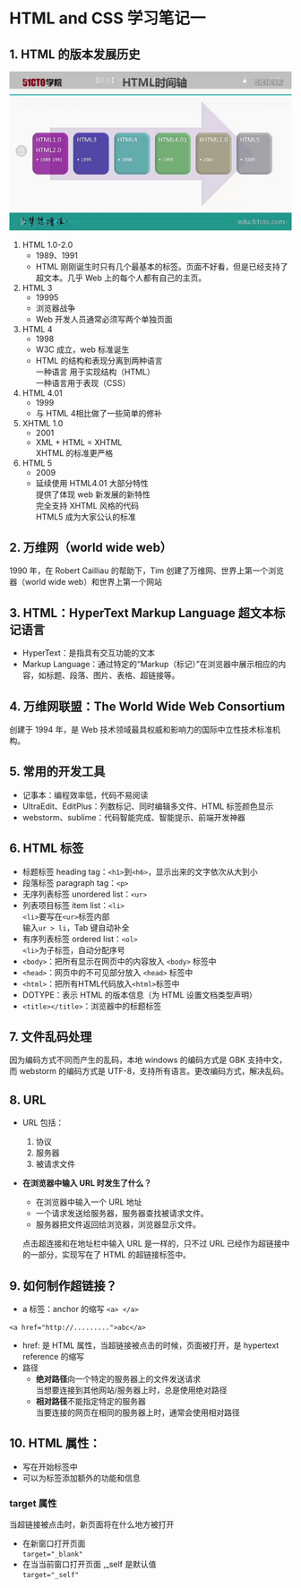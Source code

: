 # HTML and CSS 学习笔记一

## 1. HTML 的版本发展历史

![](./jpg/Screenshot1.jpg)

1. HTML 1.0-2.0
    - 1989、1991
    - HTML 刚刚诞生时只有几个最基本的标签。页面不好看，但是已经支持了超文本。几乎 Web 上的每个人都有自己的主页。
2. HTML 3
    - 19995
    - 浏览器战争
    - Web 开发人员通常必须写两个单独页面
3. HTML 4
    - 1998
    - W3C 成立，web 标准诞生
    - HTML 的结构和表现分离到两种语言  
      一种语言 用于实现结构（HTML）  
      一种语言用于表现（CSS）
4. HTML 4.01
    - 1999
    - 与 HTML 4相比做了一些简单的修补
5. XHTML 1.0
    - 2001
    - XML + HTML = XHTML    
    XHTML 的标准更严格
6. HTML 5
    - 2009
    - 延续使用 HTML4.01 大部分特性  
    提供了体现 web 新发展的新特性  
    完全支持 XHTML 风格的代码  
    HTML5 成为大家公认的标准
    
## 2. 万维网（world wide web）

1990 年，在 Robert Cailliau 的帮助下，Tim 创建了万维网、世界上第一个浏览器（world wide web）和世界上第一个网站

## 3. HTML：HyperText Markup Language 超文本标记语言
 
- HyperText：是指具有交互功能的文本
- Markup Language：通过特定的“Markup（标记）”在浏览器中展示相应的内容，如标题、段落、图片、表格、超链接等。

## 4. 万维网联盟：The World Wide Web Consortium

创建于 1994 年，是 Web 技术领域最具权威和影响力的国际中立性技术标准机构。

## 5. 常用的开发工具

- 记事本：编程效率低，代码不易阅读
- UltraEdit、EditPlus：列数标记、同时编辑多文件、HTML 标签颜色显示
- webstorm、sublime：代码智能完成、智能提示、前端开发神器

## 6.  HTML 标签

- 标题标签 heading tag：`<h1>`到`<h6>`，显示出来的文字依次从大到小
- 段落标签 paragraph tag：`<p>`
- 无序列表标签 unordered list：`<ur>`
- 列表项目标签 item list：`<li>`  
    `<li>`要写在`<ur>`标签内部  
    输入`ur > li`，Tab 键自动补全
- 有序列表标签 ordered list：`<ol>`  
    `<li>`为子标签，自动分配序号
- `<body>`：把所有显示在网页中的内容放入 `<body>` 标签中
- `<head>`：网页中的不可见部分放入 `<head>` 标签中        
- `<html>`：把所有HTML代码放入`<html>`标签中
- DOTYPE：表示 HTML 的版本信息（为 HTML 设置文档类型声明）
- `<title></title>`：浏览器中的标题标签

## 7. 文件乱码处理

因为编码方式不同而产生的乱码，本地 windows 的编码方式是 GBK 支持中文，而 webstorm 的编码方式是 UTF-8，支持所有语言。更改编码方式，解决乱码。

## 8. URL

- URL 包括：
    1. 协议
    2. 服务器
    3. 被请求文件
    
- **在浏览器中输入 URL 时发生了什么？**
    - 在浏览器中输入一个 URL 地址
    - 一个请求发送给服务器，服务器查找被请求文件。
    - 服务器把文件返回给浏览器，浏览器显示文件。  
    
    点击超连接和在地址栏中输入 URL 是一样的，只不过 URL 已经作为超链接中的一部分，实现写在了 HTML 的超链接标签中。

## 9. 如何制作超链接？
 
- a 标签：anchor 的缩写  `<a> </a>`

`<a href="http://.........">abc</a>`

- href: 是 HTML 属性，当超链接被点击的时候，页面被打开，是 hypertext reference 的缩写
- 路径
    - **绝对路径**向一个特定的服务器上的文件发送请求  
    当想要连接到其他网站/服务器上时，总是使用绝对路径
    - **相对路径**不能指定特定的服务器  
    当要连接的网页在相同的服务器上时，通常会使用相对路径
## 10. HTML 属性：

- 写在开始标签中
- 可以为标签添加额外的功能和信息

### target 属性
当超链接被点击时，新页面将在什么地方被打开

- 在新窗口打开页面  
`target="_blank"`
- 在当当前窗口打开页面  ,_self 是默认值  
`target="_self"`
        